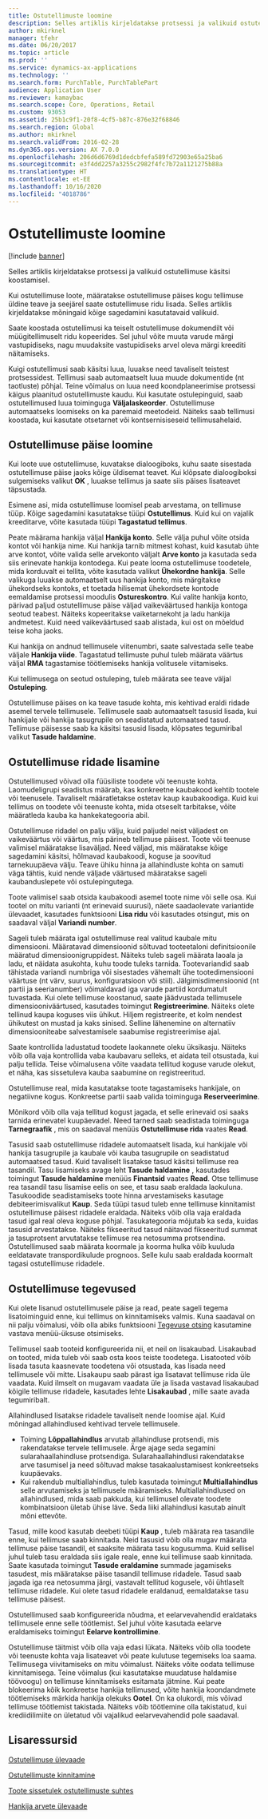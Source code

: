 ```yaml
---
title: Ostutellimuste loomine
description: Selles artiklis kirjeldatakse protsessi ja valikuid ostutellimuse käsitsi koostamisel.
author: mkirknel
manager: tfehr
ms.date: 06/20/2017
ms.topic: article
ms.prod: ''
ms.service: dynamics-ax-applications
ms.technology: ''
ms.search.form: PurchTable, PurchTablePart
audience: Application User
ms.reviewer: kamaybac
ms.search.scope: Core, Operations, Retail
ms.custom: 93053
ms.assetid: 25b1c9f1-20f8-4cf5-b87c-876e32f68846
ms.search.region: Global
ms.author: mkirknel
ms.search.validFrom: 2016-02-28
ms.dyn365.ops.version: AX 7.0.0
ms.openlocfilehash: 206d6d6769d1dedcbfefa589fd72903e65a25ba6
ms.sourcegitcommit: e3f4dd2257a3255c2982f4fc7b72a1121275b88a
ms.translationtype: HT
ms.contentlocale: et-EE
ms.lasthandoff: 10/16/2020
ms.locfileid: "4018786"
---
```

# <a name="create-purchase-orders"></a>Ostutellimuste loomine

[!include [banner](../includes/banner.md)]

Selles artiklis kirjeldatakse protsessi ja valikuid ostutellimuse käsitsi koostamisel.

Kui ostutellimuse loote, määratakse ostutellimuse päises kogu tellimuse üldine teave ja seejärel saate ostutellimuse ridu lisada. Selles artiklis kirjeldatakse mõningaid kõige sagedamini kasutatavaid valikuid.  

Saate koostada ostutellimusi ka teiselt ostutellimuse dokumendilt või müügitellimuselt ridu kopeerides. Sel juhul võite muuta varude märgi vastupidiseks, nagu muudaksite vastupidiseks arvel oleva märgi kreediti näitamiseks.  

Kuigi ostutellimusi saab käsitsi luua, luuakse need tavaliselt teistest protsessidest. Tellimusi saab automaatselt luua muude dokumentide (nt taotluste) põhjal. Teine võimalus on luua need koondplaneerimise protsessi käigus plaanitud ostutellimuste kaudu. Kui kasutate ostulepinguid, saab ostutellimused luua toiminguga **Väljalaskeorder**. Ostutellimuse automaatseks loomiseks on ka paremaid meetodeid. Näiteks saab tellimusi koostada, kui kasutate otsetarnet või kontsernisiseseid tellimusahelaid.

## <a name="creating-a-purchase-order-header"></a>Ostutellimuse päise loomine
Kui loote uue ostutellimuse, kuvatakse dialoogiboks, kuhu saate sisestada ostutellimuse päise jaoks kõige üldisemat teavet. Kui klõpsate dialoogiboksi sulgemiseks valikut **OK** , luuakse tellimus ja saate siis päises lisateavet täpsustada.  

Esimene asi, mida ostutellimuse loomisel peab arvestama, on tellimuse tüüp. Kõige sagedamini kasutatakse tüüpi **Ostutellimus**. Kuid kui on vajalik kreeditarve, võite kasutada tüüpi **Tagastatud tellimus**.  

Peate määrama hankija väljal **Hankija konto**. Selle välja puhul võite otsida kontot või hankija nime. Kui hankija tarnib mitmest kohast, kuid kasutab ühte arve kontot, võite valida selle arvekonto väljalt **Arve konto** ja kasutada seda siis erinevate hankija kontodega. Kui peate looma ostutellimuse toodetele, mida korduvalt ei tellita, võite kasutada valikut **Ühekordne hankija**. Selle valikuga luuakse automaatselt uus hankija konto, mis märgitakse ühekordseks kontoks, et toetada hilisemat ühekordsete kontode eemaldamise protsessi moodulis **Ostureskontro**. Kui valite hankija konto, pärivad paljud ostutellimuse päise väljad vaikeväärtused hankija kontoga seotud teabest. Näiteks kopeeritakse vaiketarnekoht ja ladu hankija andmetest. Kuid need vaikeväärtused saab alistada, kui ost on mõeldud teise koha jaoks.  

Kui hankija on andnud tellimusele viitenumbri, saate salvestada selle teabe väljale **Hankija viide**. Tagastatud tellimuste puhul tuleb määrata väärtus väljal **RMA** tagastamise töötlemiseks hankija volitusele viitamiseks.  

Kui tellimusega on seotud ostuleping, tuleb määrata see teave väljal **Ostuleping**.  

Ostutellimuse päises on ka teave tasude kohta, mis kehtivad eraldi ridade asemel tervele tellimusele. Tellimusele saab automaatselt tasusid lisada, kui hankijale või hankija tasugrupile on seadistatud automaatsed tasud. Tellimuse päisesse saab ka käsitsi tasusid lisada, klõpsates tegumiribal valikut **Tasude haldamine**.

## <a name="adding-purchase-order-lines"></a>Ostutellimuse ridade lisamine
Ostutellimused võivad olla füüsiliste toodete või teenuste kohta. Laomudeligrupi seadistus määrab, kas konkreetne kaubakood kehtib tootele või teenusele. Tavaliselt määratletakse ostetav kaup kaubakoodiga. Kuid kui tellimus on toodete või teenuste kohta, mida otseselt tarbitakse, võite määratleda kauba ka hankekategooria abil.  

Ostutellimuse ridadel on palju välju, kuid paljudel neist väljadest on vaikeväärtus või väärtus, mis pärineb tellimuse päisest. Toote või teenuse valimisel määratakse lisaväljad. Need väljad, mis määratakse kõige sagedamini käsitsi, hõlmavad kaubakoodi, koguse ja soovitud tarnekuupäeva välju. Teave ühiku hinna ja allahindluste kohta on samuti väga tähtis, kuid nende väljade väärtused määratakse sageli kaubanduslepete või ostulepingutega.  

Toote valimisel saab otsida kaubakoodi asemel toote nime või selle osa. Kui tootel on mitu varianti (nt erinevaid suurusi), näete saadaolevate variantide ülevaadet, kasutades funktsiooni **Lisa ridu** või kasutades otsingut, mis on saadaval väljal **Variandi number**.  

Sageli tuleb määrata igal ostutellimuse real valitud kaubale mitu dimensiooni. Määratavad dimensioonid sõltuvad tooteetaloni definitsioonile määratud dimensioonigruppidest. Näiteks tuleb sageli määrata laoala ja ladu, et näidata asukohta, kuhu toode tuleks tarnida. Tootevariandid saab tähistada variandi numbriga või sisestades vähemalt ühe tootedimensiooni väärtuse (nt värv, suurus, konfiguratsioon või stiil). Jälgimisdimensioonid (nt partii ja seerianumber) võimaldavad iga varude partiid kordumatult tuvastada. Kui olete tellimuse koostanud, saate jäädvustada tellimusele dimensiooniväärtused, kasutades toimingut **Registreerimine**. Näiteks olete tellinud kaupa koguses viis ühikut. Hiljem registreerite, et kolm nendest ühikutest on mustad ja kaks sinised. Selline lähenemine on alternatiiv dimensiooniteabe salvestamisele saabumise registreerimise ajal.  

Saate kontrollida ladustatud toodete laokannete oleku üksikasju. Näiteks võib olla vaja kontrollida vaba kaubavaru selleks, et aidata teil otsustada, kui palju tellida. Teise võimalusena võite vaadata tellitud koguse varude olekut, et näha, kas sissetuleva kauba saabumine on registreeritud.  

Ostutellimuse real, mida kasutatakse toote tagastamiseks hankijale, on negatiivne kogus. Konkreetse partii saab valida toiminguga **Reserveerimine**.  

Mõnikord võib olla vaja tellitud kogust jagada, et selle erinevaid osi saaks tarnida erinevatel kuupäevadel. Need tarned saab seadistada toiminguga **Tarnegraafik** , mis on saadaval menüüs **Ostutellimuse rida** vaates **Read**.  

Tasusid saab ostutellimuse ridadele automaatselt lisada, kui hankijale või hankija tasugrupile ja kaubale või kauba tasugrupile on seadistatud automaatsed tasud. Kuid tavaliselt lisatakse tasud käsitsi tellimuse rea tasandil. Tasu lisamiseks avage leht **Tasude haldamine** , kasutades toimingut **Tasude haldamine** menüüs **Finantsid** vaates **Read**. Otse tellimuse rea tasandil tasu lisamise eelis on see, et tasu saab eraldada laokuluna. Tasukoodide seadistamiseks toote hinna arvestamiseks kasutage debiteerimisvalikut **Kaup**. Seda tüüpi tasud tuleb enne tellimuse kinnitamist ostutellimuse päisest ridadele eraldada. Näiteks võib olla vaja eraldada tasud igal real oleva koguse põhjal. Tasukategooria mõjutab ka seda, kuidas tasusid arvestatakse. Näiteks fikseeritud tasud näitavad fikseeritud summat ja tasuprotsent arvutatakse tellimuse rea netosumma protsendina. Ostutellimused saab määrata koormale ja koorma hulka võib kuuluda eeldatavate transpordikulude prognoos. Selle kulu saab eraldada koormalt tagasi ostutellimuse ridadele.

## <a name="purchase-order-actions"></a>Ostutellimuse tegevused
Kui olete lisanud ostutellimusele päise ja read, peate sageli tegema lisatoiminguid enne, kui tellimus on kinnitamiseks valmis. Kuna saadaval on nii palju võimalusi, võib olla abiks funktsiooni [Tegevuse otsing](../../fin-and-ops/get-started/action-search.md) kasutamine vastava menüü-üksuse otsimiseks.  

Tellimusel saab tooteid konfigureerida nii, et neil on lisakaubad. Lisakaubad on tooted, mida tuleb või saab osta koos teiste toodetega. Lisatooted võib lisada tasuta kaasnevate toodetena või otsustada, kas lisada need tellimusele või mitte. Lisakaupu saab pärast iga lisatavat tellimuse rida üle vaadata. Kuid ilmselt on mugavam vaadata üle ja lisada vastavad lisakaubad kõigile tellimuse ridadele, kasutades lehte **Lisakaubad** , mille saate avada tegumiribalt.  

Allahindlused lisatakse ridadele tavaliselt nende loomise ajal. Kuid mõningad allahindlused kehtivad tervele tellimusele.

-   Toiming **Lõppallahindlus** arvutab allahindluse protsendi, mis rakendatakse tervele tellimusele. Ärge ajage seda segamini sularahaallahindluse protsendiga. Sularahaallahindlusi rakendatakse arve tasumisel ja need sõltuvad makse tasakaalustamisest konkreetseks kuupäevaks.
-   Kui rakendub multiallahindlus, tuleb kasutada toimingut **Multiallahindlus** selle arvutamiseks ja tellimusele määramiseks. Multiallahindlused on allahindlused, mida saab pakkuda, kui tellimusel olevate toodete kombinatsioon ületab ühise läve. Seda liiki allahindlusi kasutab ainult mõni ettevõte.

Tasud, mille kood kasutab deebeti tüüpi **Kaup** , tuleb määrata rea tasandile enne, kui tellimuse saab kinnitada. Neid tasusid võib olla mugav määrata tellimuse päise tasandil, et saaksite määrata tasu kogusumma. Kuid sellisel juhul tuleb tasu eraldada siis igale reale, enne kui tellimuse saab kinnitada. Saate kasutada toimingut **Tasude eraldamine** summade jagamiseks tasudest, mis määratakse päise tasandil tellimuse ridadele. Tasud saab jagada iga rea netosumma järgi, vastavalt tellitud kogusele, või ühtlaselt tellimuse ridadele. Kui olete tasud ridadele eraldanud, eemaldatakse tasu tellimuse päisest.  

Ostutellimused saab konfigureerida nõudma, et eelarvevahendid eraldataks tellimusele enne selle töötlemist. Sel juhul võite kasutada eelarve eraldamiseks toimingut **Eelarve kontrollimine**.  

Ostutellimuse täitmist võib olla vaja edasi lükata. Näiteks võib olla toodete või teenuste kohta vaja lisateavet või peate kulutuse tegemiseks loa saama. Tellimusega viivitamiseks on mitu võimalust. Näiteks võite oodata tellimuse kinnitamisega. Teine võimalus (kui kasutatakse muudatuse haldamise töövoogu) on tellimuse kinnitamiseks esitamata jätmine. Kui peate blokeerima kõik konkreetse hankija tellimused, võite hankija koondandmete töötlemiseks märkida hankija olekuks **Ootel**. On ka olukordi, mis võivad tellimuse töötlemist takistada. Näiteks võib töötlemine olla takistatud, kui krediidilimiite on ületatud või vajalikud eelarvevahendid pole saadaval.

<a name="additional-resources"></a>Lisaressursid
--------

[Ostutellimuse ülevaade](purchase-order-overview.md)

[Ostutellimuste kinnitamine](purchase-order-approval-confirmation.md)

[Toote sissetulek ostutellimuste suhtes](product-receipt-against-purchase-orders.md)

[Hankija arvete ülevaade](../../finance/accounts-payable/vendor-invoices-overview.md)



